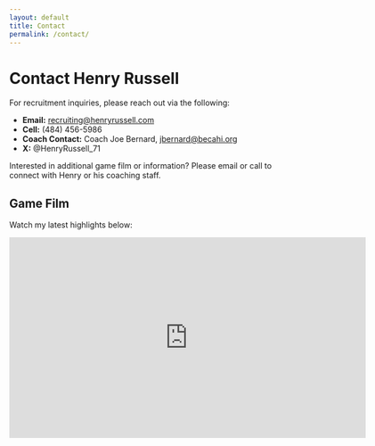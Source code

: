 ```yaml
---
layout: default
title: Contact
permalink: /contact/
---
```

# Contact Henry Russell

For recruitment inquiries, please reach out via the following:

- **Email:** recruiting@henryrussell.com
- **Cell:** (484) 456-5986
- **Coach Contact:** Coach Joe Bernard, jbernard@becahi.org
- **X:** @HenryRussell_71

Interested in additional game film or information? Please email or call to connect with Henry or his coaching staff.

## Game Film

Watch my latest highlights below:

<iframe src='https://www.hudl.com/embed/video/3/19470506/674118702b1d32398302e0b7' width='640' height='360' frameborder='0' allowfullscreen></iframe>


